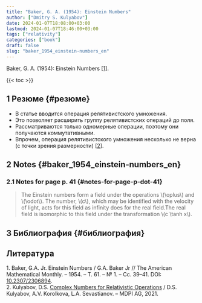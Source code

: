 ```yaml
---
title: "Baker, G. A. (1954): Einstein Numbers"
author: ["Dmitry S. Kulyabov"]
date: 2024-01-07T18:08:00+03:00
lastmod: 2024-01-07T18:46:00+03:00
tags: ["relativity"]
categories: ["book"]
draft: false
slug: "baker_1954_einstein-numbers_en"
---
```


Baker, G. A. (1954): Einstein Numbers  [<a href="#citeproc_bib_item_1">1</a>].

<!--more-->

{{< toc >}}


## <span class="section-num">1</span> Резюме {#резюме}

-   В статье вводится операция релятивистского умножения.
-   Это позволяет расширить группу релятивистских операций до поля.
-   Рассматриваются только одномерные операции, поэтому они получаются коммутативными.
-   Впрочем, операция релятивистского умножения несколько не верна (с точки зрения размерности) [<a href="#citeproc_bib_item_2">2</a>].


## <span class="section-num">2</span> Notes {#baker_1954_einstein-numbers_en}


### <span class="section-num">2.1</span> Notes for page p. 41 {#notes-for-page-p-dot-41}

> The Einstein numbers form a field under the operations \\(\oplus\\) and \\(\odot\\). The number, \\(c\\), which may be identified with the velocity of light, acts for this field as infinity does for the real field.The real field is isomorphic to this field under the transformation \\(c \tanh x\\).


## <span class="section-num">3</span> Библиография {#библиография}

## Литература

<div class="csl-bib-body">
  <div class="csl-entry"><a id="citeproc_bib_item_1"></a>1.	Baker, G.A. Jr. Einstein Numbers / G.A. Baker Jr // The American Mathematical Monthly. – 1954. – Т. 61. – № 1. – Сс. 39–41. DOI: <a href="https://doi.org/10.2307/2306894">10.2307/2306894</a>.</div>
  <div class="csl-entry"><a id="citeproc_bib_item_2"></a>2.	Kulyabov, D.S. <a href="https://doi.org/10.20944/preprints202112.0094.v1">Complex Numbers for Relativistic Operations</a> / D.S. Kulyabov, A.V. Korolkova, L.A. Sevastianov. – MDPI AG, 2021.</div>
</div>
